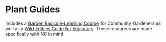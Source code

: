 # Plant Guides
Includes a [Garden Basics e-Learning Course](https://lampyrid.github.io/PlantGuides/GardenBasics) for Community Gardeners as well as a [Wild Edibles Guide for Educators](https://lampyrid.github.io/PlantGuides/Common%20Wild%20Edibles%20of%20NC.pdf). These resources are made specifically with NC in mind.

